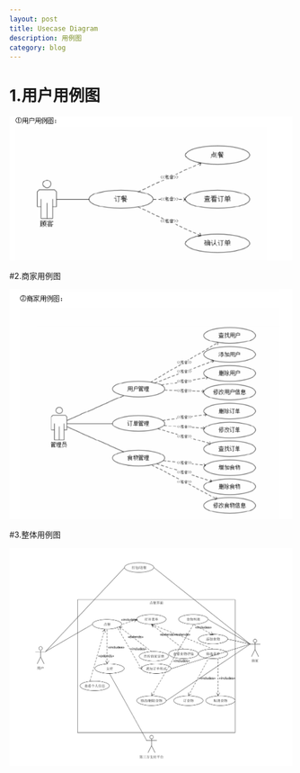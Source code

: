 ```yaml
---
layout: post
title: Usecase Diagram
description: 用例图
category: blog
---
```

# 1.用户用例图

![UMLet](https://github.com/MengfanHe/photoes/raw/master/%E7%94%A8%E6%88%B7%E7%94%A8%E4%BE%8B%E5%9B%BE.png)

#2.商家用例图

![UMLet](https://github.com/MengfanHe/photoes/raw/master/%E5%95%86%E5%AE%B6%E7%94%A8%E4%BE%8B%E5%9B%BE.png)

#3.整体用例图

![UMLet](https://github.com/MengfanHe/photoes/raw/master/%E6%95%B4%E4%BD%93%E7%94%A8%E4%BE%8B%E5%9B%BE.png)
